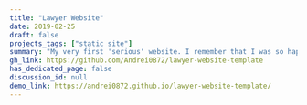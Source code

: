 ```yaml
---
title: "Lawyer Website"
date: 2019-02-25
draft: false
projects_tags: ["static site"]
summary: "My very first 'serious' website. I remember that I was so happy to see that the layout turned out to be exactly how I intended!"
gh_link: https://github.com/Andrei0872/lawyer-website-template
has_dedicated_page: false
discussion_id: null
demo_link: https://andrei0872.github.io/lawyer-website-template/
---
```


